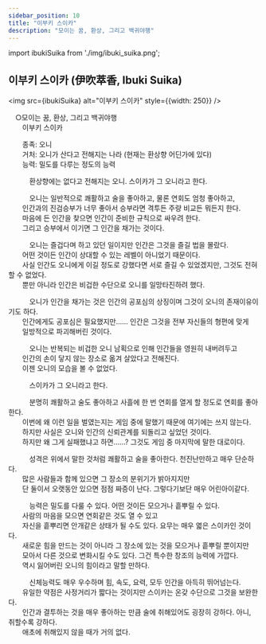 ```yaml
---
sidebar_position: 10
title: "이부키 스이카"
description: "모이는 꿈, 환상, 그리고 백귀야행"
---
```


import ibukiSuika from './img/ibuki_suika.png';

## 이부키 스이카 (伊吹萃香, Ibuki Suika)

<img src={ibukiSuika} alt="이부키 스이카" style={{width: 250}} />

　○모이는 꿈, 환상, 그리고 백귀야행  
　　이부키 스이카  

　　종족: 오니  
　　거처: 오니가 산다고 전해지는 나라 (현재는 환상향 어딘가에 있다)  
　　능력: 밀도를 다루는 정도의 능력  

　　　환상향에는 없다고 전해지는 오니. 스이카가 그 오니라고 한다.  

　　　오니는 일반적으로 쾌활하고 술을 좋아하고, 물론 연회도 엄청 좋아하고,  
　　인간과의 진검승부가 너무 좋아서 승부라면 격투든 주량 비교든 뭐든지 한다.  
　　마음에 든 인간을 찾으면 인간이 준비한 규칙으로 싸우려 한다.  
　　그리고 승부에서 이기면 그 인간을 채가는 것이다.  

　　　오니는 즐겁다며 하고 있던 일이지만 인간은 그것을 즐길 법을 몰랐다.  
　　어떤 것이든 인간이 상대할 수 있는 레벨이 아니었기 때문이다.  
　　사실 인간도 오니에게 이길 정도로 강했다면 서로 즐길 수 있었겠지만, 그것도 전혀 할 수 없었다.  
　　뿐만 아니라 인간은 비겁한 수단으로 오니를 일망타진하려 했다.  

　　　오니가 인간을 채가는 것은 인간의 공포심의 상징이며 그것이 오니의 존재이유이기도 하다.  
　　인간에게도 공포심은 필요했지만...... 인간은 그것을 전부 자신들의 형편에 맞게  
　　일방적으로 파괴해버린 것이다.  

　　　오니는 반복되는 비겁한 오니 남획으로 인해 인간들을 영원히 내버려두고  
　　인간의 손이 닿지 않는 장소로 옮겨 살았다고 전해진다.  
　　이젠 오니의 모습을 볼 수 없었다.  

　　　스이카가 그 오니라고 한다.  

　　　분명히 쾌활하고 술도 좋아하고 사흘에 한 번 연회를 열게 할 정도로 연회를 좋아한다.  
　　이번에 왜 이런 일을 벌였는지는 게임 중에 말했기 때문에 여기에는 쓰지 않는다.  
　　하지만 사실은 오니와 인간의 신뢰관계를 되돌리고 싶었던 것이다.  
　　하지만 왜 그게 실패했냐고 하면......? 그것도 게임 중 마지막에 말한 대로이다.  

　　　성격은 위에서 말한 것처럼 쾌활하고 술을 좋아한다. 천진난만하고 매우 단순하다.  
　　많은 사람들과 함께 있으면 그 장소의 분위기가 밝아지지만  
　　단 둘이서 오랫동안 있으면 점점 짜증이 난다. 그렇다기보단 매우 어린아이같다.  

　　　능력은 밀도를 다룰 수 있다. 어떤 것이든 모으거나 흩뿌릴 수 있다.  
　　사람의 마음을 모으면 연회같은 것도 열 수 있고  
　　자신을 흩뿌리면 안개같은 상태가 될 수도 있다. 요무는 매우 엷은 스이카인 것이다.  
　　새로운 힘을 만드는 것이 아니라 그 장소에 있는 것을 모으거나 흩뿌릴 뿐이지만  
　　모아서 다른 것으로 변화시킬 수도 있다. 그건 특수한 창조의 능력에 가깝다.  
　　역시 잃어버린 오니의 힘이라고 말할 만하다.  

　　　신체능력도 매우 우수하며 힘, 속도, 요력, 모두 인간을 아득히 뛰어넘는다.  
　　유일한 약점은 사정거리가 짧다는 것이지만 스이카는 온갖 수단으로 그것을 보완한다.  
　　인간과 결투하는 것을 매우 좋아하는 만큼 술에 취해있어도 굉장히 강하다. 아니, 취할수록 강하다.  
　　애초에 취해있지 않을 때가 거의 없다.
